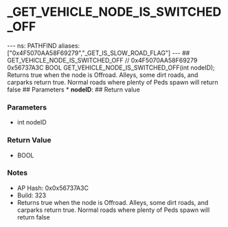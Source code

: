 # _GET_VEHICLE_NODE_IS_SWITCHED_OFF

--- ns: PATHFIND aliases: ["0x4F5070AA58F69279","_GET_IS_SLOW_ROAD_FLAG"] --- ## GET_VEHICLE_NODE_IS_SWITCHED_OFF  // 0x4F5070AA58F69279 0x56737A3C BOOL GET_VEHICLE_NODE_IS_SWITCHED_OFF(int nodeID);  Returns true when the node is Offroad. Alleys, some dirt roads, and carparks return true. Normal roads where plenty of Peds spawn will return false  ## Parameters * **nodeID**:  ## Return value

### Parameters
* int nodeID

### Return Value
* BOOL

### Notes
* AP Hash: 0x0x56737A3C
* Build: 323
* Returns true when the node is Offroad. Alleys, some dirt roads, and carparks return true.
Normal roads where plenty of Peds spawn will return false

